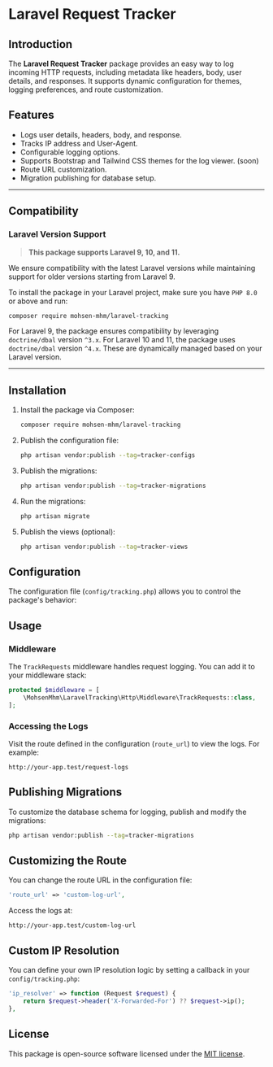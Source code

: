 # Laravel Request Tracker

## Introduction

The **Laravel Request Tracker** package provides an easy way to log incoming HTTP requests, including metadata like
headers, body, user details, and responses. It supports dynamic configuration for themes, logging preferences, and route
customization.

## Features

- Logs user details, headers, body, and response.
- Tracks IP address and User-Agent.
- Configurable logging options.
- Supports Bootstrap and Tailwind CSS themes for the log viewer. (soon)
- Route URL customization.
- Migration publishing for database setup.

---

## Compatibility

### Laravel Version Support

> **This package supports Laravel 9, 10, and 11.**

We ensure compatibility with the latest Laravel versions while maintaining support for older versions starting from Laravel 9. 

To install the package in your Laravel project, make sure you have `PHP 8.0` or above and run:

```bash
composer require mohsen-mhm/laravel-tracking
```

For Laravel 9, the package ensures compatibility by leveraging `doctrine/dbal` version `^3.x`. For Laravel 10 and 11, the package uses `doctrine/dbal` version `^4.x`. These are dynamically managed based on your Laravel version.

---

## Installation

1. Install the package via Composer:
   ```bash
   composer require mohsen-mhm/laravel-tracking
   ```

2. Publish the configuration file:
   ```bash
   php artisan vendor:publish --tag=tracker-configs
   ```

3. Publish the migrations:
   ```bash
   php artisan vendor:publish --tag=tracker-migrations
   ```

4. Run the migrations:
   ```bash
   php artisan migrate
   ```

5. Publish the views (optional):
   ```bash
   php artisan vendor:publish --tag=tracker-views
   ```

## Configuration

The configuration file (`config/tracking.php`) allows you to control the package's behavior:

## Usage

### Middleware

The `TrackRequests` middleware handles request logging. You can add it to your middleware stack:

```php
protected $middleware = [
    \MohsenMhm\LaravelTracking\Http\Middleware\TrackRequests::class,
];
```

### Accessing the Logs

Visit the route defined in the configuration (`route_url`) to view the logs. For example:

```
http://your-app.test/request-logs
```

## Publishing Migrations

To customize the database schema for logging, publish and modify the migrations:

```bash
php artisan vendor:publish --tag=tracker-migrations
```

## Customizing the Route

You can change the route URL in the configuration file:

```php
'route_url' => 'custom-log-url',
```

Access the logs at:

```
http://your-app.test/custom-log-url
```
## Custom IP Resolution

You can define your own IP resolution logic by setting a callback in your `config/tracking.php`:

```php
'ip_resolver' => function (Request $request) {
    return $request->header('X-Forwarded-For') ?? $request->ip();
},
```

## License

This package is open-source software licensed under the [MIT license](https://opensource.org/licenses/MIT).

